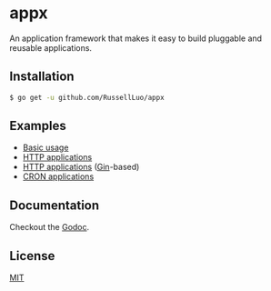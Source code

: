 # appx

An application framework that makes it easy to build pluggable and reusable applications.


## Installation

```bash
$ go get -u github.com/RussellLuo/appx
```


## Examples

- [Basic usage](example_test.go)
- [HTTP applications][1]
- [HTTP applications][2] ([Gin][3]-based)
- [CRON applications][4]


## Documentation

Checkout the [Godoc][5].


## License

[MIT](LICENSE)


[1]: https://github.com/RussellLuo/kok/blob/master/pkg/appx/httpapp/example_test.go
[2]: https://gist.github.com/RussellLuo/5e706323e215bd8cb840cb7ae6aabae7
[3]: https://github.com/gin-gonic/gin
[4]: https://github.com/RussellLuo/kok/blob/master/pkg/appx/cronapp/example_test.go
[5]: https://pkg.go.dev/mod/github.com/RussellLuo/appx
